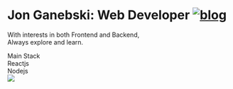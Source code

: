 # Jon Ganebski: Web Developer <a href="https://jonganebski.github.io/" target="_blank"><img src="https://img.shields.io/badge/Github-Blog-red?logo=github" alt="blog" /></a>

With interests in both Frontend and Backend,  
Always explore and learn.

Main Stack  
Reactjs  
Nodejs  
<img src="https://img.shields.io/badge/TypeScript-007ACC?style=flat&logo=typescript&logoColor=white" />
